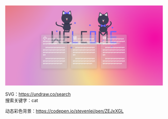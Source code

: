 ![预览](./images/preview.png)

SVG：https://undraw.co/search  
搜索关键字：cat  

动态彩色背景：https://codepen.io/stevenlei/pen/ZEJxXGL